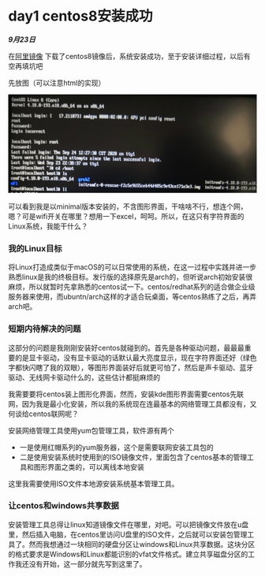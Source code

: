 # day1 centos8安装成功

***9月23日***

在[阿里镜像](http://mirrors.aliyun.com/centos/8.2.2004/isos/x86_64/) 下载了centos8镜像后，系统安装成功，至于安装详细过程，以后有空再填坑吧

先放图（可以注意html的实现）

<div align="left"><img src="..\images\centos8界面.jpg" width = 600 height = 200 /></div>

可以看到我是以minimal版本安装的，不含图形界面，干啥啥不行，想连个网，嗯？可是wifi开关在哪里？想用一下excel，呵呵。所以，在这只有字符界面的Linux系统，我能干什么？

### 我的Linux目标

将Linux打造成类似于macOS的可以日常使用的系统，在这一过程中实践并进一步熟悉linux是我的终极目标。发行版的选择原先是arch的，但听说arch初始安装很麻烦，所以就暂时先拿熟悉的centos试一下。centos/redhat系列的适合做企业级服务器来使用，而ubuntn/arch这样的才适合玩桌面，等centos熟练了之后，再弄arch吧。

### 短期内待解决的问题

这部分的问题是我刚刚安装好centos就碰到的。首先是各种驱动问题，最最最重要的是显卡驱动，没有显卡驱动的话默认最大亮度显示，现在字符界面还好（绿色字都快闪瞎了我的双眼），等图形界面装好后就更可怕了，然后是声卡驱动、蓝牙驱动、无线网卡驱动什么的，这些估计都挺麻烦的

我需要要将centos装上图形化界面，然而，安装kde图形界面需要centos先联网，因为我是最小化安装，所以我的系统现在连最基本的网络管理工具都没有，又何谈给centos联网呢？

安装网络管理工具使用yum包管理工具，软件源有两个

* 一是使用红帽系列的yum服务器，这个是需要联网安装工具包的
* 二是使用安装系统时使用到的ISO镜像文件，里面包含了centos基本的管理工具和图形界面之类的，可以离线本地安装

这里我需要使用ISO文件本地源安装系统基本管理工具。

### 让centos和windows共享数据

安装管理工具总得让linux知道镜像文件在哪里，对吧。可以把镜像文件放在u盘里，然后插入电脑，在centos里访问U盘里的ISO文件，之后就可以安装包管理工具了。然而我想通过一块相同的硬盘分区让windows和Linux共享数据。这块分区的格式要求是Windows和Linux都能识别的vfat文件格式。建立共享磁盘分区的工作我还没有开始，这一部分就先写到这里了。

